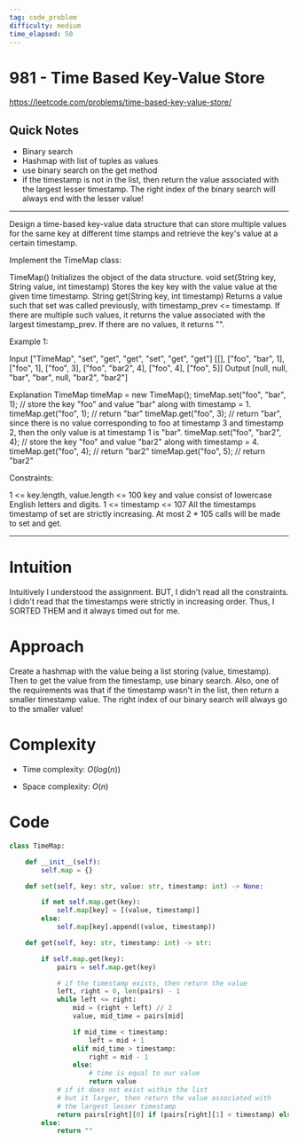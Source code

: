 ```yaml
---
tag: code_problem
difficulty: medium
time_elapsed: 50
---
```


# 981 - Time Based Key-Value Store

<https://leetcode.com/problems/time-based-key-value-store/>

## Quick Notes

- Binary search
- Hashmap with list of tuples as values
- use binary search on the get method
- if the timestamp is not in the list, then return the value associated with the largest lesser timestamp. The right index of the binary search will always end with the lesser value!

---

Design a time-based key-value data structure that can store multiple values for the same key at different time stamps and retrieve the key's value at a certain timestamp.

Implement the TimeMap class:

TimeMap() Initializes the object of the data structure.
void set(String key, String value, int timestamp) Stores the key key with the value value at the given time timestamp.
String get(String key, int timestamp) Returns a value such that set was called previously, with timestamp_prev <= timestamp. If there are multiple such values, it returns the value associated with the largest timestamp_prev. If there are no values, it returns "".
 

Example 1:

Input
["TimeMap", "set", "get", "get", "set", "get", "get"]
[[], ["foo", "bar", 1], ["foo", 1], ["foo", 3], ["foo", "bar2", 4], ["foo", 4], ["foo", 5]]
Output
[null, null, "bar", "bar", null, "bar2", "bar2"]

Explanation
TimeMap timeMap = new TimeMap();
timeMap.set("foo", "bar", 1);  // store the key "foo" and value "bar" along with timestamp = 1.
timeMap.get("foo", 1);         // return "bar"
timeMap.get("foo", 3);         // return "bar", since there is no value corresponding to foo at timestamp 3 and timestamp 2, then the only value is at timestamp 1 is "bar".
timeMap.set("foo", "bar2", 4); // store the key "foo" and value "bar2" along with timestamp = 4.
timeMap.get("foo", 4);         // return "bar2"
timeMap.get("foo", 5);         // return "bar2"
 

Constraints:

1 <= key.length, value.length <= 100
key and value consist of lowercase English letters and digits.
1 <= timestamp <= 107
All the timestamps timestamp of set are strictly increasing.
At most 2 * 105 calls will be made to set and get.

---

# Intuition
<!-- Describe your first thoughts on how to solve this problem. -->
Intuitively I understood the assignment. BUT, I didn't read all the constraints. I didn't read that the timestamps were strictly in increasing order. Thus, I SORTED THEM and it always timed out for me.

# Approach
<!-- Describe your approach to solving the problem. -->
Create a hashmap with the value being a list storing (value, timestamp). Then to get the value from the timestamp, use binary search. Also, one of the requirements was that if the timestamp wasn't in the list, then return a smaller timestamp value. The right index of our binary search will always go to the smaller value!

# Complexity
- Time complexity: $O(log(n))$

- Space complexity: $O(n)$

# Code
```python
class TimeMap:

    def __init__(self):
        self.map = {}

    def set(self, key: str, value: str, timestamp: int) -> None:

        if not self.map.get(key):
            self.map[key] = [(value, timestamp)]
        else:
            self.map[key].append((value, timestamp))

    def get(self, key: str, timestamp: int) -> str:

        if self.map.get(key):
            pairs = self.map.get(key)

            # if the timestamp exists, then return the value
            left, right = 0, len(pairs) - 1
            while left <= right:
                mid = (right + left) // 2
                value, mid_time = pairs[mid]

                if mid_time < timestamp:
                    left = mid + 1
                elif mid_time > timestamp:
                    right = mid - 1
                else:
                    # time is equal to our value
                    return value
            # if it does not exist within the list
            # but it larger, then return the value associated with
            # the largest lesser timestamp
            return pairs[right][0] if (pairs[right][1] < timestamp) else ""
        else:
            return ""


```
